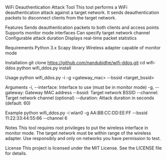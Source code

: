 WiFi Deauthentication Attack Tool
This tool performs a WiFi deauthentication attack against a target network. It sends deauthentication packets to disconnect clients from the target network.

Features
Sends deauthentication packets to both clients and access points
Supports monitor mode interfaces
Can specify target network channel
Configurable attack duration
Displays real-time packet statistics


Requirements
Python 3.x
Scapy library
Wireless adapter capable of monitor mode


Installation
git clone https://github.com/nandubidhe/wifi-ddos.git
cd wifi-ddos
python wifi_ddos.py install


Usage
python wifi_ddos.py -i <interface> -g <gateway_mac> --bssid <target_bssid>


Arguments
-i, --interface: Interface to use (must be in monitor mode)
-g, --gateway: Gateway MAC address
--bssid: Target network BSSID
--channel: Target network channel (optional)
--duration: Attack duration in seconds (default: 60)


Example
python wifi_ddos.py -i wlan0 -g AA:BB:CC:DD:EE:FF --bssid 11:22:33:44:55:66 --channel 6



Notes
This tool requires root privileges to put the wireless interface in monitor mode.
The target network must be within range of the wireless adapter.
Use responsibly and only on networks you have permission to test.



License
This project is licensed under the MIT License. See the LICENSE file for details.

